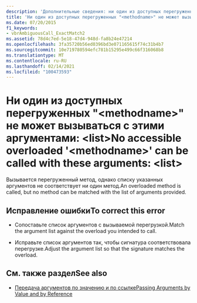 ```yaml
---
description: 'Дополнительные сведения: ни один из доступных перегруженных " <methodname> " не может вызываться с этими аргументами: <list>'
title: 'Ни один из доступных перегруженных "<methodname>" не может вызываться с этими аргументами:  <list>'
ms.date: 07/20/2015
f1_keywords:
- vbrAmbiguousCall_ExactMatch2
ms.assetid: 78d4c7ed-5e18-47d4-948d-fa8b24e47214
ms.openlocfilehash: 3fa35720b56ed0396bd3e071165615f74c31b4b7
ms.sourcegitcommit: 10e719780594efc781b15295e499c66f316068b8
ms.translationtype: MT
ms.contentlocale: ru-RU
ms.lasthandoff: 02/14/2021
ms.locfileid: "100473593"
---
```

# <a name="no-accessible-overloaded-methodname-can-be-called-with-these-arguments-list"></a><span data-ttu-id="a0f63-103">Ни один из доступных перегруженных "\<methodname>" не может вызываться с этими аргументами: \<list></span><span class="sxs-lookup"><span data-stu-id="a0f63-103">No accessible overloaded '\<methodname>' can be called with these arguments: \<list></span></span>

<span data-ttu-id="a0f63-104">Вызывается перегруженный метод, однако списку указанных аргументов не соответствует ни один метод.</span><span class="sxs-lookup"><span data-stu-id="a0f63-104">An overloaded method is called, but no method can be matched with the list of arguments provided.</span></span>  
  
## <a name="to-correct-this-error"></a><span data-ttu-id="a0f63-105">Исправление ошибки</span><span class="sxs-lookup"><span data-stu-id="a0f63-105">To correct this error</span></span>  
  
- <span data-ttu-id="a0f63-106">Сопоставьте список аргументов с вызываемой перегрузкой.</span><span class="sxs-lookup"><span data-stu-id="a0f63-106">Match the argument list against the overload you intended to call.</span></span>  
  
- <span data-ttu-id="a0f63-107">Исправьте список аргументов так, чтобы сигнатура соответствовала перегрузке.</span><span class="sxs-lookup"><span data-stu-id="a0f63-107">Adjust the argument list so that the signature matches the overload.</span></span>  
  
## <a name="see-also"></a><span data-ttu-id="a0f63-108">См. также раздел</span><span class="sxs-lookup"><span data-stu-id="a0f63-108">See also</span></span>

- [<span data-ttu-id="a0f63-109">Передача аргументов по значению и по ссылке</span><span class="sxs-lookup"><span data-stu-id="a0f63-109">Passing Arguments by Value and by Reference</span></span>](../programming-guide/language-features/procedures/passing-arguments-by-value-and-by-reference.md)
